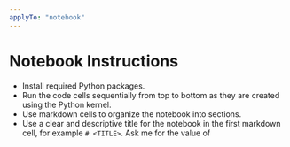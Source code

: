```yaml
---
applyTo: "notebook"
---
```

# Notebook Instructions

- Install required Python packages.
- Run the code cells sequentially from top to bottom as they are created using the Python kernel.
- Use markdown cells to organize the notebook into sections.
- Use a clear and descriptive title for the notebook in the first markdown cell, for example `# <TITLE>`. Ask me for the value of <TITLE> if required.
- Add a markdown cell immediately after the title cell using the markdown section `## Import packages` and add all required Python packages in this section
- Insert a code cell at the end of the section on importing packages and enter the code  `%config InlineBackend.figure_format = 'retina'` to enable high DPI plotting.
- The next section must be `## Data import and cleaning` where you import and clean the data.
- Follow this with a section `## Data analysis and visualization` where you perform the main analysis and visualization.
- End the notebook with a section `## Conclusions` where you summarize the main findings.
- Use code cells for executable code.
- Ensure that the code is well-commented and easy to understand.
  - Do NOT create excessively long code cells
  - Break code cells into shorter, manageable chunks.
- Do not use `print` statements to comment on the results of code. Rather use text and LaTeX in markdown cells after each code cell is executed to explain and interpret the code output.
- Use markdown cells with text and LaTeX for results, interpretations, explanations, comments, and documentation. For instance if the code cell contained the code `df.Data.mean()` and the result is 42, use a markdown cell to write: The sample mean $\bar{X}=42$ beats per minute.
- Use consistent formatting throughout the notebook for a professional appearance.